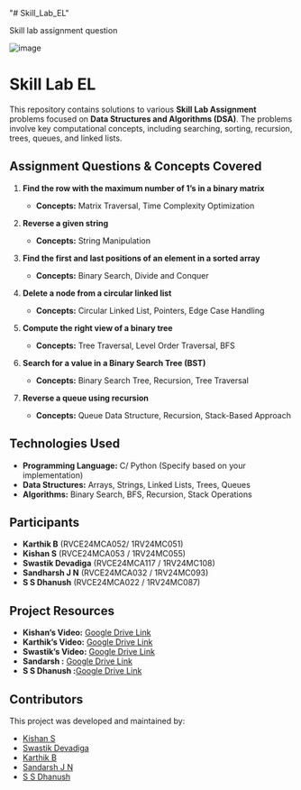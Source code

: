 


"# Skill_Lab_EL" 


Skill lab assignment question


![image](https://github.com/user-attachments/assets/32e3272e-5f19-4b36-ad77-9cfe4387edf9)

# **Skill Lab EL**  

This repository contains solutions to various **Skill Lab Assignment** problems focused on **Data Structures and Algorithms (DSA)**. The problems involve key computational concepts, including searching, sorting, recursion, trees, queues, and linked lists.  

## **Assignment Questions & Concepts Covered**  

1. **Find the row with the maximum number of 1’s in a binary matrix**  
   - **Concepts:** Matrix Traversal, Time Complexity Optimization  

2. **Reverse a given string**  
   - **Concepts:** String Manipulation

3. **Find the first and last positions of an element in a sorted array**  
   - **Concepts:** Binary Search, Divide and Conquer    

4. **Delete a node from a circular linked list**  
   - **Concepts:** Circular Linked List, Pointers, Edge Case Handling  

5. **Compute the right view of a binary tree**  
   - **Concepts:** Tree Traversal, Level Order Traversal, BFS  

6. **Search for a value in a Binary Search Tree (BST)**  
   - **Concepts:** Binary Search Tree, Recursion, Tree Traversal  

7. **Reverse a queue using recursion**  
   - **Concepts:** Queue Data Structure, Recursion, Stack-Based Approach 

## **Technologies Used**  
- **Programming Language:**  C/ Python (Specify based on your implementation)  
- **Data Structures:** Arrays, Strings, Linked Lists, Trees, Queues  
- **Algorithms:** Binary Search, BFS, Recursion, Stack Operations  

## **Participants**  
- **Karthik B** (RVCE24MCA052/ 1RV24MC051)  
- **Kishan S** (RVCE24MCA053 / 1RV24MC055)  
- **Swastik Devadiga** (RVCE24MCA117 / 1RV24MC108)  
- **Sandharsh J N** (RVCE24MCA032 / 1RV24MC093)  
- **S S Dhanush** (RVCE24MCA022 / 1RV24MC087)  

## **Project Resources**  
- **Kishan’s Video:** [Google Drive Link](https://drive.google.com/drive/folders/1Fd0nXD2AImU4n6BOqnHcBUAc7Z7x1sPt)  
- **Karthik’s Video:** [Google Drive Link](https://drive.google.com/drive/folders/1PTc_ysArXuD_Yu4rN0zMTLFPjppIYs4l)
- **Swastik’s Video:** [Google Drive Link](https://drive.google.com/drive/folders/1Y67LeNUjyz_HFSXwRouG4wr01XpOjn)
- **Sandarsh :** [Google Drive Link](https://drive.google.com/drive/folders/1LEXU6RfoE2XzBXNmNMPgF7Nt8xsmMfrR?usp=sharing)
- **S S Dhanush :**[Google Drive Link](https://drive.google.com/drive/folders/17e38iZC1kqdsPzSSK6EkYmDtAyMEaVzB)

## **Contributors**  
This project was developed and maintained by:  
- [Kishan S](https://github.com/Kishankharvi)  
- [Swastik Devadiga](https://github.com/swastikdevadiga1)  
- [Karthik B](https://github.com/karthikb1010)
- [Sandarsh J N](https://github.com/Sandarsh18)
- [S S Dhanush](https://github.com/dhanush6701)


